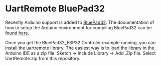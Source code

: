 # UartRemote BluePad32

Recently Arduino support is added to [BluePad32](https://github.com/ricardoquesada/bluepad32). The documentation of how to setup the Arduino environment for compiling BluePad32 can be found [here](https://github.com/ricardoquesada/bluepad32/blob/main/docs/plat_arduino.md).

Once you get the BluePad32_ESP32 Controler example running, you can install the uartremote library.
The easiest way is to load the library in the Arduino IDE as a zip file: Sketch -> Include Library -> Add .Zip file. Select UartRemote.zip from this repository.

